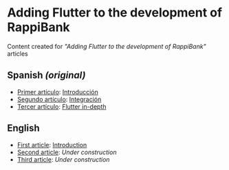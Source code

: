 # Adding Flutter to the development of RappiBank

Content created for *"Adding Flutter to the development of RappiBank"* articles

## Spanish *(original)*
* <ins>Primer artículo</ins>: [Introducción](https://medium.com/rappitech/incorporando-tecnolog%C3%ADa-multiplataforma-en-el-desarrollo-de-rappipay-introducci%C3%B3n-da77169a0c1)
* <ins>Segundo artículo</ins>: [Integración](https://medium.com/rappitech/incorporando-tecnolog%C3%ADa-multiplataforma-en-el-desarrollo-de-rappipay-integraci%C3%B3n-dd38fbe18389)
* <ins>Tercer artículo</ins>: [Flutter in-depth](https://medium.com/rappitech/incorporando-tecnolog%C3%ADa-multiplataforma-en-el-desarrollo-de-rappipay-flutter-in-depth-dc0c485acfe5)

## English 
* <ins>First article</ins>: [Introduction](https://medium.com/rappibank/adding-flutter-to-the-development-of-rappibank-introduction-6c22a0662bad)
* <ins>Second article</ins>: *Under construction*
* <ins>Third article</ins>: *Under construction*
